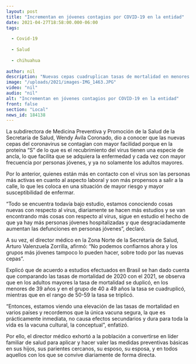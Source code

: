 ```yaml
---
layout: post
title: "Incrementan en jóvenes contagios por COVID-19 en la entidad"
date: 2021-04-27T18:58:00.000-06:00
tags:
  
  - Covid-19
  
  - Salud
  
  - chihuahua
  
author: nil
description: "Nuevas cepas cuadruplican tasas de mortalidad en menores de 39 años y en el grupo de 40 a 49 años, muestran estudios comparativos de 2020 y 2021 en Brasil, advierten autoridades de la Secretaría de Salud"
image: "/uploads/2021/images-IMG_1463.JPG"
video: "nil"
audio: "nil"
alt: "Incrementan en jóvenes contagios por COVID-19 en la entidad"
front: false
section: "Local"
news_id: 184138
---
```


La subdirectora de Medicina Preventiva y Promoción de la Salud de la Secretaría de Salud, Wendy Ávila Coronado, dio a conocer que las nuevas cepas del coronavirus se contagian con mayor facilidad porque en la proteína “S” de lo que es el recubrimiento del virus tienen una especie de ancla, lo que facilita que se adquiera la enfermedad y cada vez con mayor frecuencia por personas jóvenes, y ya no solamente los adultos mayores.

Por lo anterior, quienes están más en contacto con el virus son las personas más activas en cuanto al aspecto laboral y son más propensos a salir a la calle, lo que les coloca en una situación de mayor riesgo y mayor susceptibilidad de enfermar.

“Todo se encuentra todavía bajo estudio, estamos conociendo cosas nuevas con respecto al virus, diariamente se hacen más estudios y se van encontrando más cosas con respecto al virus, sigue en estudio el hecho de que ya hay más personas jóvenes hospitalizadas y que desgraciadamente aumentan las defunciones en personas jóvenes”, declaró.

A su vez, el director médico en la Zona Norte de la Secretaría de Salud, Arturo Valenzuela Zorrilla, afirmó: “No podemos confiarnos ahora y los grupos más jóvenes tampoco lo pueden hacer, sobre todo por las nuevas cepas”.

Explicó que de acuerdo a estudios efectuados en Brasil se han dado cuenta que comparando las tasas de mortalidad de 2020 con el 2021, se observa que en los adultos mayores la tasa de mortalidad se duplicó, en los menores de 39 años y en el grupo de 40 a 49 años la tasa se cuadruplicó, mientras que en el rango de 50-59 la tasa se triplicó.

“Entonces, estamos viendo una elevación de las tasas de mortalidad en varios países y recordemos que la única vacuna segura, la que es prácticamente inmediata, no causa efectos secundarios y dura para toda la vida es la vacuna cultural, la conceptual", enfatizó.

Por ello, el director médico exhortó a la población a convertirse en líder familiar de salud para aplicar y hacer valer las medidas preventivas básicas en sus hijos, sus parientes cercanos, su esposo, su esposa, y en todos aquellos con los que se convive diariamente de forma directa.